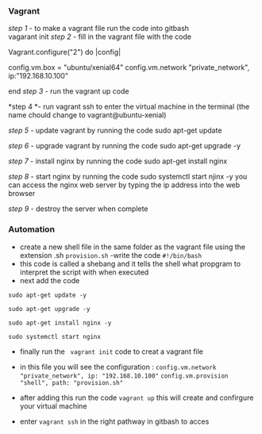 ### Vagrant


*step 1* - to make a vagrant file run the code into gitbash     
    vagarant init
*step 2* - fill in the vagrant file with the code
 
  Vagrant.configure("2") do |config|

  config.vm.box = "ubuntu/xenial64"
  config.vm.network "private_network", ip:"192.168.10.100"

end
*step 3* - run the vagrant up code 

*step 4 *- run vagrant ssh to enter the virtual machine in the terminal (the name chould change to vagrant@ubuntu-xenial)

*step 5* - update vagrant by running the code
   sudo apt-get update

*step 6* - upgrade vagrant by running the code
   sudo apt-get upgrade -y

*step 7* - install nginx by running the code
    sudo apt-get install nginx

*step 8* - start nginx by running the code sudo systemctl start njinx -y
you can access the nginx web server by typing the ip address into the web browser

*step 9* - destroy the server when complete


### Automation

- create a new shell file in the same folder as the vagrant file using the extension .sh
    `provision.sh`
-write the code 
  `#!/bin/bash`
- this code is called a shebang and it tells the shell what propgram to interpret the script with when executed
- next add the code

 `sudo apt-get update -y`

  `sudo apt-get upgrade -y`

  `sudo apt-get install nginx -y`

  `sudo systemctl start nginx `

- finally run the ` vagrant init` code to creat a vagrant file

- in this file you will see the configuration :
   `config.vm.network "private_network", ip: "192.168.10.100"`
   `config.vm.provision "shell", path: "provision.sh"`

- after adding this run the code 
`vagrant up` this will create and confirgure your virtual machine

- enter `vagrant ssh` in the right pathway in gitbash to acces

